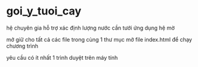 # goi_y_tuoi_cay
hệ chuyên gia hỗ trợ xác định lượng nước cần tưới ứng dụng hệ mờ


mở giữ cho tất cả các file trong cùng 1 thư mục
mở file index.html để chạy chương trình

yêu cầu có ít nhất 1 trình duyệt trên máy tính
